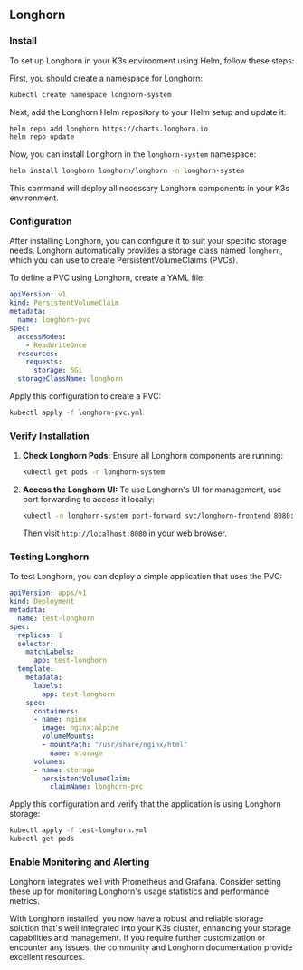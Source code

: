 ## Longhorn

### Install

To set up Longhorn in your K3s environment using Helm, follow these steps:

First, you should create a namespace for Longhorn:

```bash
kubectl create namespace longhorn-system
```

Next, add the Longhorn Helm repository to your Helm setup and update it:

```bash
helm repo add longhorn https://charts.longhorn.io
helm repo update
```

Now, you can install Longhorn in the `longhorn-system` namespace:

```bash
helm install longhorn longhorn/longhorn -n longhorn-system
```

This command will deploy all necessary Longhorn components in your K3s environment.

### Configuration

After installing Longhorn, you can configure it to suit your specific storage needs. Longhorn automatically provides a storage class named `longhorn`, which you can use to create PersistentVolumeClaims (PVCs).

To define a PVC using Longhorn, create a YAML file:

```yaml
apiVersion: v1
kind: PersistentVolumeClaim
metadata:
  name: longhorn-pvc
spec:
  accessModes:
    - ReadWriteOnce
  resources:
    requests:
      storage: 5Gi
  storageClassName: longhorn
```

Apply this configuration to create a PVC:

```bash
kubectl apply -f longhorn-pvc.yml
```

### Verify Installation

1. **Check Longhorn Pods:**
   Ensure all Longhorn components are running:

   ```bash
   kubectl get pods -n longhorn-system
   ```

2. **Access the Longhorn UI:**
   To use Longhorn's UI for management, use port forwarding to access it locally:

   ```bash
   kubectl -n longhorn-system port-forward svc/longhorn-frontend 8080:80
   ```

   Then visit `http://localhost:8080` in your web browser.

### Testing Longhorn

To test Longhorn, you can deploy a simple application that uses the PVC:

```yaml
apiVersion: apps/v1
kind: Deployment
metadata:
  name: test-longhorn
spec:
  replicas: 1
  selector:
    matchLabels:
      app: test-longhorn
  template:
    metadata:
      labels:
        app: test-longhorn
    spec:
      containers:
      - name: nginx
        image: nginx:alpine
        volumeMounts:
        - mountPath: "/usr/share/nginx/html"
          name: storage
      volumes:
      - name: storage
        persistentVolumeClaim:
          claimName: longhorn-pvc
```

Apply this configuration and verify that the application is using Longhorn storage:

```bash
kubectl apply -f test-longhorn.yml
kubectl get pods
```

### Enable Monitoring and Alerting

Longhorn integrates well with Prometheus and Grafana. Consider setting these up for monitoring Longhorn's usage statistics and performance metrics.

With Longhorn installed, you now have a robust and reliable storage solution that's well integrated into your K3s cluster, enhancing your storage capabilities and management. If you require further customization or encounter any issues, the community and Longhorn documentation provide excellent resources.

